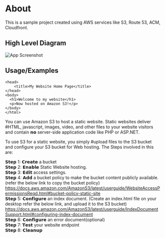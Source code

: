 # About
This is a sample project created using AWS services like S3, Route 53, ACM, Cloudfront. 


## High Level Diagram

![App Screenshot](https://miro.medium.com/max/828/1*8RKcmo1W0518aFBjKk5LbQ.webp)

## Usage/Examples

```<html xmlns="http://www.w3.org/1999/xhtml" >
<head>
    <title>My Website Home Page</title>
</head>
<body>
  <h1>Welcome to my website</h1>
  <p>Now hosted on Amazon S3!</p>
</body>
</html>
```
You can use Amazon S3 to host a static website. Static websites deliver #HTML, javascript, images, video, and other files to your website visitors and contain 𝗻𝗼 server-side application code like PHP or ASP.NET.

To use S3 for a static website, you simply #upload files to the S3 bucket and configure your S3 bucket for Web hosting. The Steps involved in this are:

𝗦𝘁𝗲𝗽 1: 𝗖𝗿𝗲𝗮𝘁𝗲 a bucket <br>
𝗦𝘁𝗲𝗽 2: 𝗘𝗻𝗮𝗯𝗹𝗲 Static Website hosting.<br>
𝗦𝘁𝗲𝗽 3: 𝗘𝗱𝗶𝘁 access settings.<br>
𝗦𝘁𝗲𝗽 4: 𝗔𝗱𝗱 a bucket policy to make the bucket content publicly available. (refer the below link to copy the bucket policy)<br>
https://docs.aws.amazon.com/AmazonS3/latest/userguide/WebsiteAccessPermissionsReqd.html#bucket-policy-static-site<br>
𝗦𝘁𝗲𝗽 5: 𝗖𝗼𝗻𝗳𝗶𝗴𝘂𝗿𝗲 an index document. (Create an index.html file on your desktop refer the below link, and upload it to the S3 bucket)<br>
https://docs.aws.amazon.com/AmazonS3/latest/userguide/IndexDocumentSupport.html#configuring-index-document<br>
𝗦𝘁𝗲𝗽 6: 𝗖𝗼𝗻𝗳𝗶𝗴𝘂𝗿𝗲 an error document(optional)<br>
𝗦𝘁𝗲𝗽 7: 𝗧𝗲𝘀𝘁 your website endpoint<br>
𝗦𝘁𝗲𝗽 8: 𝗖𝗹𝗲𝗮𝗻𝘂𝗽<br>

